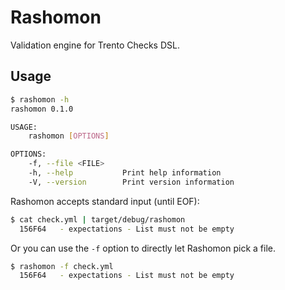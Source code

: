 # Rashomon
Validation engine for Trento Checks DSL.

## Usage
```sh
$ rashomon -h
rashomon 0.1.0

USAGE:
    rashomon [OPTIONS]

OPTIONS:
    -f, --file <FILE>    
    -h, --help           Print help information
    -V, --version        Print version information
```

Rashomon accepts standard input (until EOF):

```sh
$ cat check.yml | target/debug/rashomon
  156F64   - expectations - List must not be empty
```

Or you can use the `-f` option to directly let Rashomon pick a file.

```sh
$ rashomon -f check.yml 
  156F64   - expectations - List must not be empty
```
